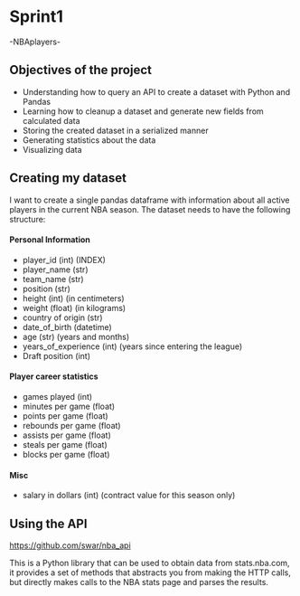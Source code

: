 # Sprint1
-NBAplayers-

## Objectives of the project

- Understanding how to query an API to create a dataset with Python and Pandas
- Learning how to cleanup a dataset and generate new fields from calculated data
- Storing the created dataset in a serialized manner
- Generating statistics about the data
- Visualizing data

## Creating my dataset

I want to create a single pandas dataframe with information about all active players in the current NBA season. The dataset needs to have the following structure:

#### Personal Information
  - player_id (int) (INDEX)
  - player_name (str)
  - team_name (str)
  - position (str)
  - height (int) (in centimeters)
  - weight (float) (in kilograms)
  - country of origin (str)
  - date_of_birth (datetime)
  - age (str) (years and months)
  - years_of_experience (int) (years since entering the league)
  - Draft position (int)
  
#### Player career statistics
  - games played (int)
  - minutes per game (float)
  - points per game (float)
  - rebounds per game (float)
  - assists per game (float)
  - steals per game (float)
  - blocks per game (float)
  
#### Misc
  - salary in dollars (int) (contract value for this season only)

## Using the API

https://github.com/swar/nba_api

This is a Python library that can be used to obtain data from stats.nba.com, it provides a set of methods that abstracts you from making the HTTP calls, but directly makes calls to the NBA stats page and parses the results.


